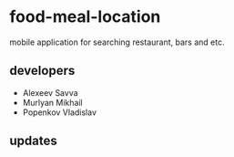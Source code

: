 # food-meal-location
mobile application for searching restaurant, bars and etc.
## developers
 * Alexeev Savva
 * Murlyan Mikhail
 * Popenkov Vladislav

## updates
